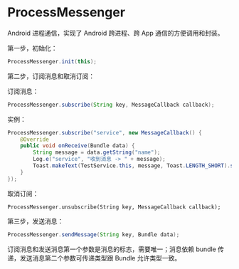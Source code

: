 # ProcessMessenger

Android 进程通信，实现了 Android 跨进程、跨 App 通信的方便调用和封装。

第一步，初始化：

```java
ProcessMessenger.init(this);
```

第二步，订阅消息和取消订阅：

订阅消息：

```java
ProcessMessenger.subscribe(String key, MessageCallback callback);
```

实例：
```java
ProcessMessenger.subscribe("service", new MessageCallback() {
    @Override
    public void onReceive(Bundle data) {
        String message = data.getString("name");
        Log.e("service", "收到消息 -> " + message);
        Toast.makeText(TestService.this, message, Toast.LENGTH_SHORT).show();
    }
});
```

取消订阅：
```
ProcessMessenger.unsubscribe(String key, MessageCallback callback);
```

第三步，发送消息：

```java
ProcessMessenger.sendMessage(String key, Bundle data);
```

订阅消息和发送消息第一个参数是消息的标志，需要唯一；消息依赖 bundle 传递，发送消息第二个参数可传递类型跟 Bundle 允许类型一致。